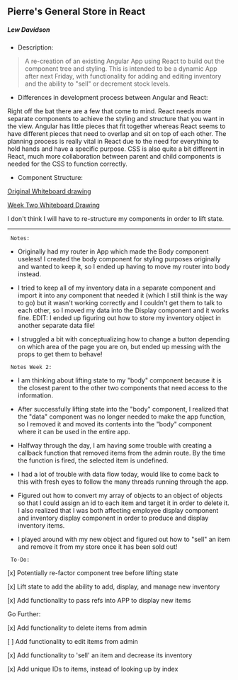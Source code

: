 ## Pierre's General Store in React
##### Lew Davidson


* Description:

 >A re-creation of an existing Angular App using React to build out the component tree and styling. This is intended to be a dynamic App after next Friday, with functionality for adding and editing inventory and the ability to "sell" or decrement stock levels.

* Differences in development process between Angular and React:

Right off the bat there are a few that come to mind. React needs more separate components to achieve the styling and structure that you want in the view. Angular has little pieces that fit together whereas React seems to have different pieces that need to overlap and sit on top of each other. The planning process is really vital in React due to the need for everything to hold hands and have a specific purpose. CSS is also quite a bit different in React, much more collaboration between parent and child components is needed for the CSS to function correctly.   

 * Component Structure:

 [Original Whiteboard drawing](https://imgur.com/a/kqzS4)

 [Week Two Whiteboard Drawing](https://imgur.com/a/kmplJ)

 I don't think I will have to re-structure my components in order to lift state.

 ___
```
 Notes:
```

* Originally had my router in App which made the Body component useless! I created the body component for styling purposes originally and wanted to keep it, so I ended up having to move my router into body instead.

* I tried to keep all of my inventory data in a separate component and import it into any component that needed it (which I still think is the way to go) but it wasn't working correctly and I couldn't get them to talk to each other, so I moved my data into the Display component and it works fine.
 EDIT: I ended up figuring out how to store my inventory object in another separate data file!

* I struggled a bit with conceptualizing how to change a button depending on which area of the page you are on, but ended up messing with the props to get them to behave!

```
 Notes Week 2:
```

* I am thinking about lifting state to my "body" component because it is the closest parent to the other two components that need access to the information.

* After successfully lifting state into the "body" component, I realized that the "data" component was no longer needed to make the app function, so I removed it and moved its contents into the "body" component where it can be used in the entire app.

* Halfway through the day, I am having some trouble with creating a callback function that removed items from the admin route. By the time the function is fired, the selected item is undefined.

* I had a lot of trouble with data flow today, would like to come back to this with fresh eyes to follow the many threads running through the app.

* Figured out how to convert my array of objects to an object of objects so that I could assign an id to each item and target it in order to delete it. I also realized that I was both affecting employee display component and inventory display component in order to produce and display inventory items.

* I played around with my new object and figured out how to "sell" an item and remove it from my store once it has been sold out! 

```
 To-Do:
```

[x] Potentially re-factor component tree before lifting state

[x] Lift state to add the ability to add, display, and manage new inventory

[x] Add functionality to pass refs into APP to display new items

 Go Further:

 [x] Add functionality to delete items from admin

 [ ] Add functionality to edit items from admin

 [x] Add functionality to 'sell' an item and decrease its inventory

 [x] Add unique IDs to items, instead of looking up by index
